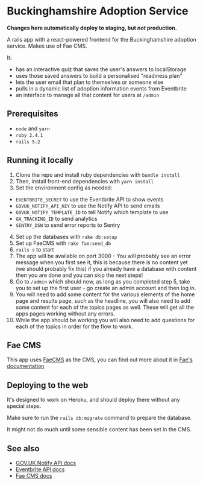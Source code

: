 # Buckinghamshire Adoption Service

**Changes here automatically deploy to staging, but _not_ production.**

A rails app with a react-powered frontend for the Buckinghamshire adoption service. Makes use of Fae CMS.

It:

- has an interactive quiz that saves the user's answers to localStorage
- uses those saved answers to build a personalised "readiness plan"
- lets the user email that plan to themselves or someone else
- pulls in a dynamic list of adoption information events from Eventbrite
- an interface to manage all that content for users at `/admin`

## Prerequisites

- `node` and `yarn`
- `ruby 2.4.1`
- `rails 5.2`

## Running it locally

1. Clone the repo and install ruby dependencies with `bundle install`
2. Then, install front-end dependencies with `yarn install`
3. Set the environment config as needed:
  - `EVENTBRITE_SECRET` to use the Eventbrite API to show events
  - `GOVUK_NOTIFY_API_KEY` to use the Notify API to send emails
  - `GOVUK_NOTIFY_TEMPLATE_ID` to tell Notify which template to use
  - `GA_TRACKING_ID` to send analytics
  - `SENTRY_DSN` to send error reports to Sentry
4. Set up the databases with `rake db:setup`
5. Set up FaeCMS with `rake fae:seed_db`
6. `rails s` to start
7. The app will be available on port 3000 - You will probably see an error message when you first see it, this is because there is no content yet (we should probably fix this) if you already have a database with content then you are done and you can skip the next steps!
8. Go to `/admin` which should now, as long as you completed step 5, take you to set up the first user - go create an admin account and then log in. 
9. You will need to add some content for the various elements of the home page and results page, such as the headline, you will also need to add some content for each of the topics pages as well. These will get all the apps pages working without any errors.
10. While the app should be working you will also need to add questions for each of the topics in order for the flow to work.


## Fae CMS

This app uses [FaeCMS](https://faecms.com/) as the CMS, you can find out more about it in [Fae's documentation](https://faecms.com/documentation)

## Deploying to the web

It's designed to work on Heroku, and should deploy there without any special steps.

Make sure to run the `rails db:migrate` command to prepare the database.

It might not do much until some sensible content has been set in the CMS.

## See also

- [GOV.UK Notify API docs](https://www.notifications.service.gov.uk/documentation)
- [Eventbrite API docs](https://www.eventbrite.com/platform/api)
- [Fae CMS docs](https://faecms.com/documentation)
